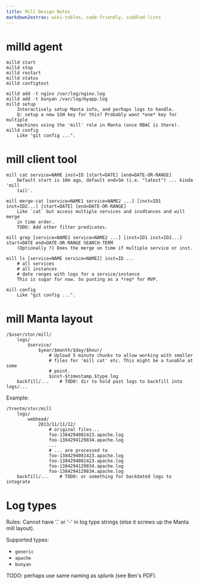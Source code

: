 ```yaml
---
title: Mill Design Notes
markdown2extras: wiki-tables, code-friendly, cuddled-lists
---
```


# milld agent

    milld start
    milld stop
    milld restart
    milld status
    milld configtest

    milld add -t nginx /var/log/nginx.log
    milld add -t bunyan /var/log/myapp.log
    milld setup
        Interactively setup Manta info, and perhaps logs to handle.
        Q: setup a new SSH key for this? Probably want *one* key for multiple
        machines using the 'mill' role in Manta (once RBAC is there).
    milld config
        Like "git config ...".


# mill client tool

    mill cat service=NAME inst=ID [start=DATE] [end=DATE-OR-RANGE]
        Default start is 10m ago, default end=5m (i.e. "latest") ... kinda 'mill
        tail'.

    mill merge-cat [service=NAME1 service=NAME2 ...] [inst=ID1 inst=ID2...] [start=DATE] [end=DATE-OR-RANGE]
        Like `cat` but access multiple services and insdtances and will merge
        in time order.
        TODO: Add other filter predicates.

    mill grep [service=NAME1 service=NAME2 ...] [inst=ID1 inst=ID2...] start=DATE end=DATE-OR-RANGE SEARCH-TERM
        (Optionally ?) Does the merge on time if multiple service or inst.

    mill ls [service=NAME service=NAME2] inst=ID ...
        # all services
        # all instances
        # date ranges with logs for a service/instance
        This is sugar for now. So punting as a *req* for MVP.

    mill config
        Like "git config ...".


# mill Manta layout

    /$user/stor/mill/
        logs/
            $service/
                $year/$month/$day/$hour/
                    # Upload 5 minute chunks to allow working with smaller
                    # files for 'mill cat' etc. This might be a tunable at some
                    # point.
                    $inst-$timestamp.$type.log
        backfill/...    # TODO: dir to hold past logs to backfill into logs/...

Example:

    /trentm/stor/mill
        logs/
            webhead/
                2013/11/11/12/
                    # original files...
                    foo-1384294081423.apache.log
                    foo-1384294129834.apache.log
                    ...
                    # ... are processed to
                    foo-1384294081423.apache.log
                    foo-1384294081423.apache.log
                    foo-1384294129834.apache.log
                    foo-1384294129834.apache.log
        backfill/...    # TODO: or something for backdated logs to integrate


# Log types

Rules: Cannot have '.' or '-' in log type strings (else it screws up the
Manta mill layout).

Supported types:

- `generic`
- `apache`
- `bunyan`

TODO: perhaps use same naming as splunk (see Ben's PDF).
